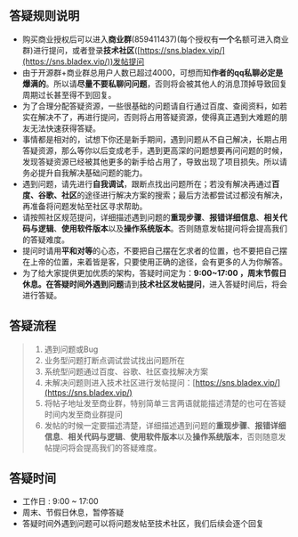 ## 答疑规则说明
* 购买商业授权后可以进入**商业群**(859411437)(每个授权有**一个**名额可进入商业群)进行提问，或者登录**技术社区**([https://sns.bladex.vip/](https://sns.bladex.vip/))发帖提问
* 由于开源群+商业群总用户人数已超过4000，可想而知**作者的qq私聊必定是爆满的**。所以请**尽量不要私聊问问题**，否则将会被其他人的消息顶掉导致回复周期过长甚至得不到回复。
* 为了合理分配答疑资源，一些很基础的问题请自行通过百度、查阅资料，如若实在解决不了，再进行提问，否则将占用答疑资源，使得真正遇到大难题的朋友无法快速获得答疑。
* 事情都是相对的，试想下你还是新手期间，遇到问题从不自己解决，长期占用答疑资源，那么等你以后变成老手，遇到更高深的问题想要再问问题的时候，发现答疑资源已经被其他更多的新手给占用了，导致出现了项目损失。所以请务必提升自我解决基础问题的能力。
* 遇到问题，请先进行**自我调试**，跟断点找出问题所在；若没有解决再通过**百度、谷歌、社区**的途径进行解决方案的搜索；最后方法都尝试过都没有解决，再准备将问题发帖至社区寻求帮助。
* 请按照社区规范提问，详细描述遇到问题的**重现步骤**、**报错详细信息**、**相关代码与逻辑**、**使用软件版本**以及**操作系统版本**。否则随意发帖提问将会提高我们的答疑难度。
* 提问时请用**平和对等**的心态，不要把自己摆在乞求者的位置，也不要把自己摆在上帝的位置，来着皆是客，只要使用正确的途径，会有更多的人为你解答。
* 为了给大家提供更加优质的架构，答疑时间定为：**9:00~17:00 **，**周末节假日**休息。在**答疑时间外遇到问题**请到**技术社区发帖提问**，进入答疑时间后，将会进行答疑。




## 答疑流程
>1. 遇到问题或Bug
>2. 业务型问题打断点调试尝试找出问题所在
>3. 系统型问题通过百度、谷歌、社区查找解决方案
>4. 未解决问题则进入技术社区进行发帖提问：[https://sns.bladex.vip/](https://sns.bladex.vip/)
>5. 将帖子地址发至商业群，特别简单三言两语就能描述清楚的也可在答疑时间内发至商业群提问
>6. 发帖的时候一定要描述清楚，详细描述遇到问题的**重现步骤**、**报错详细信息**、**相关代码与逻辑**、**使用软件版本**以及**操作系统版本**，否则随意发帖提问将会提高我们的答疑难度。




## 答疑时间
* 工作日 : 9:00 ~ 17:00
* 周末、节假日休息，暂停答疑
* 答疑时间外遇到问题可以将问题发帖至技术社区，我们后续会逐个回复
